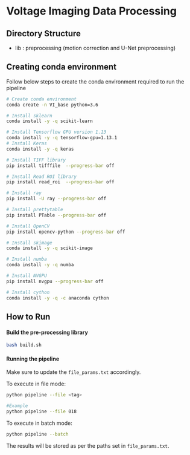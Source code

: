 # Voltage Imaging Data Processing



## Directory Structure
* lib   : preprocessing (motion correction and U-Net preprocessing)

## Creating conda environment

Follow below steps to create the conda environment required to run the pipeline

```bash
# Create conda environment
conda create -n VI_base python=3.6

# Install sklearn
conda install -y -q scikit-learn

# Install Tensorflow GPU version 1.13
conda install -y -q tensorflow-gpu=1.13.1
# Install Keras
conda install -y -q keras

# Install TIFF library
pip install tifffile  --progress-bar off

# Install Read ROI library
pip install read_roi  --progress-bar off

# Install ray
pip install -U ray --progress-bar off

# Install prettytable
pip install PTable --progress-bar off

# Install OpenCV
pip install opencv-python --progress-bar off

# Install skimage
conda install -y -q scikit-image

# Install numba
conda install -y -q numba

# Install NVGPU
pip install nvgpu --progress-bar off

# Install cython
conda install -y -q -c anaconda cython
```

## How to Run

#### Build the pre-processing library
```bash
bash build.sh
```

#### Running the pipeline

Make sure to update the `file_params.txt` accordingly.

To execute in file mode:
```bash
python pipeline --file <tag>

#Example
python pipeline --file 018
```

To execute in batch mode:

```bash
python pipeline --batch
```
The results will be stored as per the paths set in `file_params.txt`.